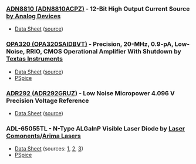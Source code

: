 ### [ADN8810 (ADN8810ACPZ)](https://www.analog.com/en/products/adn8810.html?doc=ADN8810.pdf) - 12-Bit High Output Current Source [by Analog Devices](https://www.analog.com/)
- [Data Sheet](./ADN8810.pdf) ([source](https://www.analog.com/media/en/technical-documentation/data-sheets/ADN8810.pdf))

### [OPA320 (OPA320SAIDBVT)](https://www.ti.com/product/OPA320) - Precision, 20-MHz, 0.9-pA, Low-Noise, RRIO, CMOS Operational Amplifier With Shutdown by [Textas Instruments](https://www.ti.com/)
- [Data Sheet](./opa320.pdf) ([source](https://www.ti.com/lit/ds/symlink/opa320.pdf?ts=1592210569432))
- [PSpice](./sbom437e.zip)

### [ADR292 (ADR292GRUZ)](http://www.analog.com/ADR292) - Low Noise Micropower 4.096 V Precision Voltage Reference
- [Data Sheet](./ADR291_292.pdf) ([source](https://www.analog.com/media/en/technical-documentation/data-sheets/ADR291_292.pdf))

### ADL-65055TL - N-Type ALGalnP Visible Laser Diode by [Laser Comonents](https://www.lasercomponents.com/)/[Arima Lasers](https://www.arimalasers.com/)
- [Data Sheet](./adl-65055tl.pdf) (sources: [1](https://www.lasercomponents.com/fileadmin/user_upload/home/Datasheets/arima/655nm/adl-65055tl.pdf), [2](http://www.farnell.com/datasheets/43655.pdf?_ga=2.22848763.1942577091.1592211693-817925239.1592211693), [3](http://www.farnell.com/datasheets/43655.pdf))
- [PSpice](https://gist.githubusercontent.com/aleksas/1e79fb7c3defe378cb3345b0bdc5ecfe/raw/5eaaa302715f7dc748eb9bb05c8e946bc3aef742/ADL65055TL.cir)